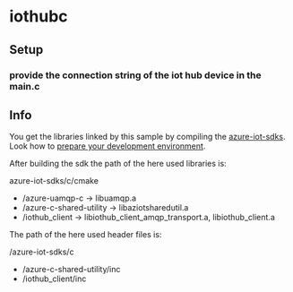 # iothubc
## Setup
### provide the connection string of the iot hub device in the main.c 
## Info 
You get the libraries linked by this sample by compiling the [azure-iot-sdks](https://github.com/Azure/azure-iot-sdks/tree/master/c "azure-iot-sdks c"). Look how to [prepare your development environment](https://github.com/Azure/azure-iot-sdks/blob/master/c/doc/devbox_setup.md#linux).

After building the sdk the path of the here used libraries is:

azure-iot-sdks/c/cmake
  * /azure-uamqp-c -> libuamqp.a
  * /azure-c-shared-utility -> libaziotsharedutil.a
  * /iothub_client -> libiothub_client_amqp_transport.a, libiothub_client.a

The path of the here used header files is:

/azure-iot-sdks/c
  * /azure-c-shared-utility/inc
  * /iothub_client/inc
